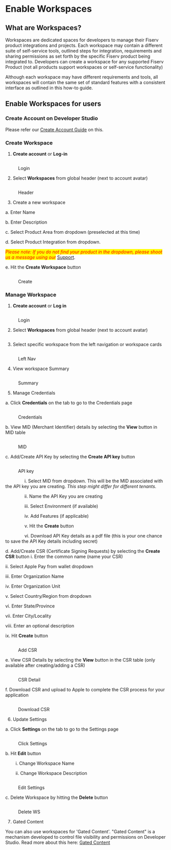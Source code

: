 # Enable Workspaces

## What are Workspaces?

Workspaces are dedicated spaces for developers to manage their Fiserv product integrations and projects. Each workspace may contain a different suite of self-service tools, outlined steps for integration, requirements and sharing permissions as set forth by the specific Fiserv product being integrated to. Developers can create a workspace for any supported Fiserv Product (not all products support workspaces or self-service functionality)

Although each workspace may have different requirements and tools, all workspaces will contain the same set of standard features with a consistent interface as outlined in this how-to guide.

## Enable Workspaces for users

### Create Account on Developer Studio

Please refer our [Create Account Guide](enable-workspaces.md#create-account-on-developer-studio) on this.

### Create Workspace

1. **Create account** or **Log-in**&#x20;

<figure><img src="images/workspace_how_to_create_1 (1).png" alt=""><figcaption><p>Login</p></figcaption></figure>

2. Select **Workspaces** from global header (next to account avatar)

<figure><img src="images/workspace_how_to_1.png" alt=""><figcaption><p>Header</p></figcaption></figure>

3. Create a new workspace&#x20;

&#x20;      a. Enter Name

&#x20;      b. Enter Description

&#x20;      c. Select Product Area from dropdown (preselected at this time)

&#x20;      d. Select Product Integration from dropdown.&#x20;

_<mark style="color:red;">Please note: If you do not find your product in the dropdown, please shoot us a message using our</mark>_ [Support](https://github.com/fiserv/support/issues).

&#x20;     e. Hit the **Create Workspace** button

<figure><img src="images/workspace_how_to_create_3.png" alt=""><figcaption><p>Create</p></figcaption></figure>

### Manage Workspace

1. **Create account** or **Log in**

<figure><img src="images/workspace_how_to_create_1.png" alt=""><figcaption><p>Login</p></figcaption></figure>

2. Select **Workspaces** from global header (next to account avatar)

<figure><img src="images/workspace_how_to_1 (1).png" alt=""><figcaption></figcaption></figure>

3. Select specific workspace from the left navigation or workspace cards

<figure><img src="images/workspace_how_to_manage_3 (1).png" alt=""><figcaption><p>Left Nav</p></figcaption></figure>

4. View workspace Summary

<figure><img src="images/workspace_how_to_manage_4.png" alt=""><figcaption><p>Summary</p></figcaption></figure>

5. Manage Credentials

&#x20;   a. Click **Credentials** on the tab to go to the Credentials page

<figure><img src="images/workspace_how_to_manage_13 (1).png" alt=""><figcaption><p>Credentials</p></figcaption></figure>

&#x20;   b. View MID (Merchant Identifier) details by selecting the **View** button in MID table

<figure><img src="images/workspace_how_to_manage_6.png" alt=""><figcaption><p>MID</p></figcaption></figure>

&#x20;  c. Add/Create API Key by selecting the **Create API key** button

<figure><img src="images/workspace_how_to_manage_7.png" alt=""><figcaption><p>API key</p></figcaption></figure>

     i. Select MID from dropdown. This will be the MID associated with the API key you are creating. _This step might differ for different tenants._

     ii. Name the API Key you are creating

     iii. Select Environment (if available)

     iv. Add Features (if applicable)

     v. Hit the **Create** button

     vi. Download API Key details as a pdf file (this is your one chance to save the API Key details including secret)

d. Add/Create CSR (Certificate Signing Requests) by selecting the **Create CSR** button             i. Enter the common name (name your CSR)

&#x20;            ii. Select Apple Pay from wallet dropdown

&#x20;            iii. Enter Organization Name

&#x20;            iv. Enter Organization Unit

&#x20;            v. Select Country/Region from dropdown

&#x20;            vi. Enter State/Province

&#x20;            vii. Enter City/Locality

&#x20;            viii. Enter an optional description

&#x20;            ix. Hit **Create** button

<figure><img src="images/workspace_how_to_manage_10.png" alt=""><figcaption><p>Add CSR</p></figcaption></figure>

e. View CSR Details by selecting the **View** button in the CSR table (only available after creating/adding a CSR)

<figure><img src="images/workspace_how_to_manage_11.png" alt=""><figcaption><p>CSR Detail</p></figcaption></figure>

f. Download CSR and upload to Apple to complete the CSR process for your application

<figure><img src="images/workspace_how_to_manage_12.png" alt=""><figcaption><p>Download CSR</p></figcaption></figure>

6. Update Settings

a. Click **Settings** on the tab to go to the Settings page

<figure><img src="images/workspace_how_to_manage_13.png" alt=""><figcaption><p>Click Settings</p></figcaption></figure>

b. Hit **Edit** button

   i. Change Workspace Name

   ii. Change Workspace Description

<figure><img src="images/workspace_how_to_manage_14.png" alt=""><figcaption><p>Edit Settings</p></figcaption></figure>

c. Delete Workspace by hitting the **Delete** button

<figure><img src="images/workspace_how_to_manage_15 (1).png" alt=""><figcaption><p>Delete WS</p></figcaption></figure>

7. Gated Content

You can also use workspaces for 'Gated Content'. "Gated Content" is a mechanism developed to control file visibility and permissions on Developer Studio. Read more about this here: [Gated Content](how-to-use-gated-content.md)


